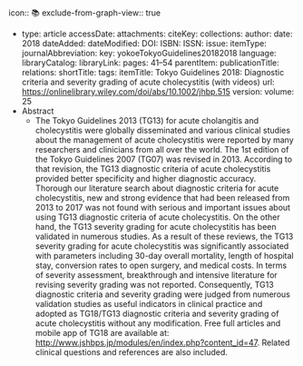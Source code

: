 icon:: 📚
exclude-from-graph-view:: true

- type: article
  accessDate: 
  attachments: 
  citeKey: 
  collections: 
  author: 
  date: 2018
  dateAdded: 
  dateModified: 
  DOI: 
  ISBN: 
  ISSN: 
  issue: 
  itemType: 
  journalAbbreviation: 
  key: yokoeTokyoGuidelines20182018
  language: 
  libraryCatalog: 
  libraryLink: 
  pages: 41–54
  parentItem: 
  publicationTitle: 
  relations: 
  shortTitle: 
  tags: 
  itemTitle: Tokyo Guidelines 2018: Diagnostic criteria and severity grading of acute cholecystitis (with videos)
  url: https://onlinelibrary.wiley.com/doi/abs/10.1002/jhbp.515
  version: 
  volume: 25
- Abstract
	- The Tokyo Guidelines 2013 (TG13) for acute cholangitis and cholecystitis were globally disseminated and various clinical studies about the management of acute cholecystitis were reported by many researchers and clinicians from all over the world. The 1st edition of the Tokyo Guidelines 2007 (TG07) was revised in 2013. According to that revision, the TG13 diagnostic criteria of acute cholecystitis provided better specificity and higher diagnostic accuracy. Thorough our literature search about diagnostic criteria for acute cholecystitis, new and strong evidence that had been released from 2013 to 2017 was not found with serious and important issues about using TG13 diagnostic criteria of acute cholecystitis. On the other hand, the TG13 severity grading for acute cholecystitis has been validated in numerous studies. As a result of these reviews, the TG13 severity grading for acute cholecystitis was significantly associated with parameters including 30-day overall mortality, length of hospital stay, conversion rates to open surgery, and medical costs. In terms of severity assessment, breakthrough and intensive literature for revising severity grading was not reported. Consequently, TG13 diagnostic criteria and severity grading were judged from numerous validation studies as useful indicators in clinical practice and adopted as TG18/TG13 diagnostic criteria and severity grading of acute cholecystitis without any modification. Free full articles and mobile app of TG18 are available at: http://www.jshbps.jp/modules/en/index.php?content_id=47. Related clinical questions and references are also included.
